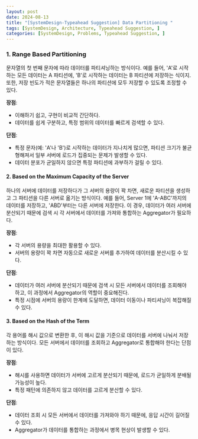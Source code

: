 ```yaml
---
layout: post
date: 2024-08-13
title: "[SystemDesign-Typeahead Suggestion] Data Partitioning "
tags: [SystemDesign, Architecture, Typeahead Suggestion, ]
categories: [SystemDesign, Problems, Typeahead Suggestion, ]
---
```



### 1. **Range Based Partitioning**


문자열의 첫 번째 문자에 따라 데이터를 파티셔닝하는 방식이다. 예를 들어, 'A'로 시작하는 모든 데이터는 A 파티션에, 'B'로 시작하는 데이터는 B 파티션에 저장하는 식이지. 또한, 저장 빈도가 적은 문자열들은 하나의 파티션에 모두 저장할 수 있도록 조정할 수 있다.


**장점**:

- 이해하기 쉽고, 구현이 비교적 간단하다.
- 데이터를 쉽게 구분하고, 특정 범위의 데이터를 빠르게 검색할 수 있다.

**단점**:

- 특정 문자(예: 'A'나 'B')로 시작하는 데이터가 지나치게 많으면, 파티션 크기가 불균형해져서 일부 서버에 로드가 집중되는 문제가 발생할 수 있다.
- 데이터 분포가 균일하지 않으면 특정 파티션에 과부하가 걸릴 수 있다.

#### 2. **Based on the Maximum Capacity of the Server** 


하나의 서버에 데이터를 저장하다가 그 서버의 용량이 꽉 차면, 새로운 파티션을 생성하고 그 파티션을 다른 서버로 옮기는 방식이다. 예를 들어, Server 1에 'A-ABC'까지의 데이터를 저장하고, 'ABD'부터는 다른 서버에 저장한다. 이 경우, 데이터가 여러 서버에 분산되기 때문에 검색 시 각 서버에서 데이터를 가져와 통합하는 Aggregator가 필요하다.


**장점**:

- 각 서버의 용량을 최대한 활용할 수 있다.
- 서버의 용량이 꽉 차면 자동으로 새로운 서버를 추가하여 데이터를 분산시킬 수 있다.

**단점**:

- 데이터가 여러 서버에 분산되기 때문에 검색 시 모든 서버에서 데이터를 조회해야 하고, 이 과정에서 Aggregator의 역할이 중요해진다.
- 특정 시점에 서버의 용량이 한계에 도달하면, 데이터 이동이나 파티셔닝이 복잡해질 수 있다.

#### 3. **Based on the Hash of the Term**


각 용어를 해시 값으로 변환한 후, 이 해시 값을 기준으로 데이터를 서버에 나눠서 저장하는 방식이다. 모든 서버에서 데이터를 조회하고 Aggregator로 통합해야 한다는 단점이 있다.


**장점**:

- 해시를 사용하면 데이터가 서버에 고르게 분산되기 때문에, 로드가 균일하게 분배될 가능성이 높다.
- 특정 패턴에 의존하지 않고 데이터를 고르게 분산할 수 있다.

**단점**:

- 데이터 조회 시 모든 서버에서 데이터를 가져와야 하기 때문에, 응답 시간이 길어질 수 있다.
- Aggregator가 데이터를 통합하는 과정에서 병목 현상이 발생할 수 있다.
